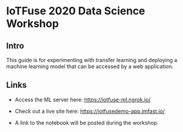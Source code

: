 # IoTFuse 2020 Data Science Workshop

## Intro

This guide is for experimenting with transfer learning and deploying a machine learning model that can be accessed by a web application.

## Links

- Access the ML server here: https://iotfuse-ml.ngrok.io/

- Check out a live site here: https://iotfusedemo-app.imfast.io/

- A link to the notebook will be posted during the workshop.

